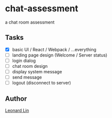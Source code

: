 # chat-assessment
a chat room assessment

## Tasks

* [X] basic UI / React / Webpack / ...everything
* [ ] landing page design (Welcome / Server status)
* [ ] login dialog
* [ ] chat room design
* [ ] display system message
* [ ] send message
* [ ] logout (disconnect to server)

## Author

[Leonard Lin](https://github.com/gwokae)
